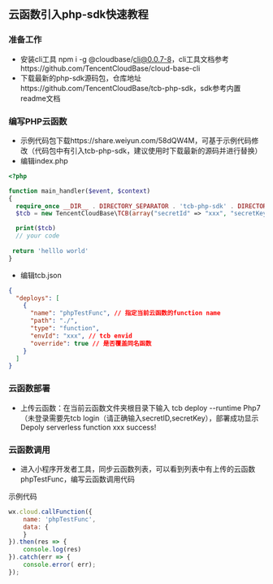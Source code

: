 ## 云函数引入php-sdk快速教程

### 准备工作

* 安装cli工具 npm i -g @cloudbase/cli@0.0.7-8，cli工具文档参考https://github.com/TencentCloudBase/cloud-base-cli
* 下载最新的php-sdk源码包，仓库地址https://github.com/TencentCloudBase/tcb-php-sdk，sdk参考内置readme文档
  
### 编写PHP云函数
* 示例代码包下载https://share.weiyun.com/58dQW4M，可基于示例代码修改（代码包中有引入tcb-php-sdk，建议使用时下载最新的源码并进行替换）
* 编辑index.php
```php
<?php

function main_handler($event, $context)
{
  require_once __DIR__ . DIRECTORY_SEPARATOR . 'tcb-php-sdk' . DIRECTORY_SEPARATOR . 'autoload.php';
  $tcb = new TencentCloudBase\TCB(array("secretId" => "xxx", "secretKey" => "xxx"));

  print($tcb)
  // your code
  
 return 'helllo world'
}
```

* 编辑tcb.json
```json
{
  "deploys": [
    {
      "name": "phpTestFunc", // 指定当前云函数的function name
      "path": "./",
      "type": "function",
      "envId": "xxx", // tcb envid
      "override": true // 是否覆盖同名函数
    }
  ]
}
```

### 云函数部署
* 上传云函数：在当前云函数文件夹根目录下输入 tcb deploy --runtime Php7（未登录需要先tcb login（请正确输入secretID,secretKey），部署成功显示Depoly serverless function xxx success!

### 云函数调用
* 进入小程序开发者工具，同步云函数列表，可以看到列表中有上传的云函数phpTestFunc，编写云函数调用代码

示例代码
```javascript
wx.cloud.callFunction({
    name: 'phpTestFunc',
    data: {
    }
}).then(res => {
    console.log(res)    
}).catch(err => {
    console.error( err);
});
```